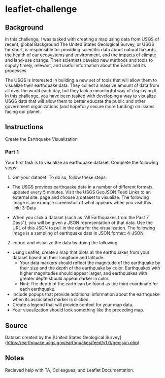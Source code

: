 # leaflet-challenge

## Background
In this challenge, I was tasked with creating a map using data from USGS of recent, global Background
The United States Geological Survey, or USGS for short, is responsible for providing scientific data about natural hazards, the health of our ecosystems and environment, and the impacts of climate and land-use change. Their scientists develop new methods and tools to supply timely, relevant, and useful information about the Earth and its processes.

The USGS is interested in building a new set of tools that will allow them to visualize their earthquake data. They collect a massive amount of data from all over the world each day, but they lack a meaningful way of displaying it. In this challenge, you have been tasked with developing a way to visualize USGS data that will allow them to better educate the public and other government organizations (and hopefully secure more funding) on issues facing our planet.

## Instructions
Create the Earthquake Visualization

### Part 1
Your first task is to visualize an earthquake dataset. Complete the following steps:
1. Get your dataset. To do so, follow these steps:
- The USGS provides earthquake data in a number of different formats, updated every 5 minutes. Visit the USGS GeoJSON Feed Links to an external site. page and choose a dataset to visualize. The following image is an example screenshot of what appears when you visit this link:
3-Data

- When you click a dataset (such as "All Earthquakes from the Past 7 Days"), you will be given a JSON representation of that data. Use the URL of this JSON to pull in the data for the visualization. The following image is a sampling of earthquake data in JSON format:
4-JSON

2. Import and visualize the data by doing the following:
- Using Leaflet, create a map that plots all the earthquakes from your dataset based on their longitude and latitude.
    - Your data markers should reflect the magnitude of the earthquake by their size and the depth of the earthquake by color. Earthquakes with higher magnitudes should appear larger, and earthquakes with greater depth should appear darker in color.
    - Hint: The depth of the earth can be found as the third coordinate for each earthquake.
- Include popups that provide additional information about the earthquake when its associated marker is clicked.
- Create a legend that will provide context for your map data.
- Your visualization should look something like the preceding map.

## Source
Dataset created by the [United States Geological Survey] (https://earthquake.usgs.gov/earthquakes/feed/v1.0/geojson.php) 

## Notes
Recieved help with TA, Colleagues, and Leaflet Documentation.
